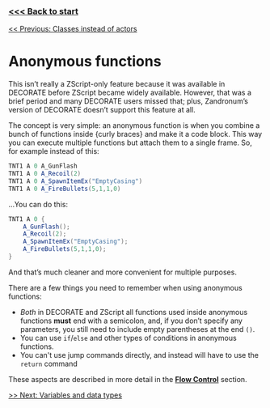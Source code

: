 ### [<<< Back to  start](Readme.md)

[<< Previous: Classes instead of actors](Classes_instead_of_actors.md)

# Anonymous functions

This isn’t really a ZScript-only feature because it was available in DECORATE before ZScript became widely available. However, that was a brief period and many DECORATE users missed that; plus, Zandronum’s version of DECORATE doesn’t support this feature at all.

The concept is very simple: an anonymous function is when you combine a bunch of functions inside {curly braces} and make it a code block. This way you can execute multiple functions but attach them to a single frame. So, for example instead of this:

```csharp
TNT1 A 0 A_GunFlash
TNT1 A 0 A_Recoil(2)
TNT1 A 0 A_SpawnItemEx("EmptyCasing")
TNT1 A 0 A_FireBullets(5,1,1,0)
```



…You can do this:

```csharp
TNT1 A 0 {
	A_GunFlash();
	A_Recoil(2);
	A_SpawnItemEx("EmptyCasing");
	A_FireBullets(5,1,1,0);
}
```



And that’s much cleaner and more convenient for multiple purposes. 

There are a few things you need to remember when using anonymous functions:

- *Both* in DECORATE and ZScript all functions used inside anonymous functions **must** end with a semicolon, and, if you don’t specify any parameters, you still need to include empty parentheses at the end `()`.
- You can use `if`/`else` and other types of conditions in anonymous functions.
- You can't use jump commands directly, and instead will have to use the `return` command

These aspects are described in more detail in the [**Flow Control**](#_Flow_Control) section.



[>> Next: Variables and data types](Variables_and_data_types.md)